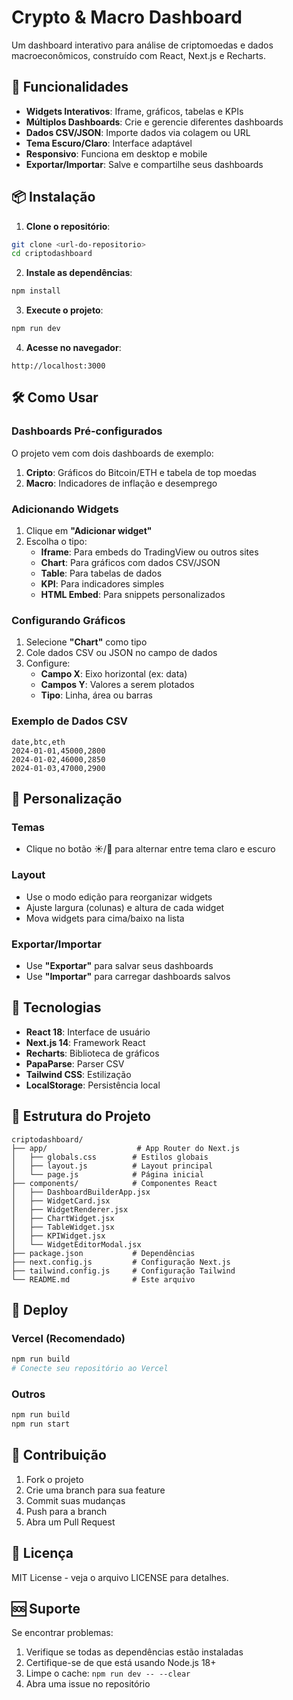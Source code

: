 # Crypto & Macro Dashboard

Um dashboard interativo para análise de criptomoedas e dados macroeconômicos, construído com React, Next.js e Recharts.

## 🚀 Funcionalidades

- **Widgets Interativos**: Iframe, gráficos, tabelas e KPIs
- **Múltiplos Dashboards**: Crie e gerencie diferentes dashboards
- **Dados CSV/JSON**: Importe dados via colagem ou URL
- **Tema Escuro/Claro**: Interface adaptável
- **Responsivo**: Funciona em desktop e mobile
- **Exportar/Importar**: Salve e compartilhe seus dashboards

## 📦 Instalação

1. **Clone o repositório**:
```bash
git clone <url-do-repositorio>
cd criptodashboard
```

2. **Instale as dependências**:
```bash
npm install
```

3. **Execute o projeto**:
```bash
npm run dev
```

4. **Acesse no navegador**:
```
http://localhost:3000
```

## 🛠️ Como Usar

### Dashboards Pré-configurados

O projeto vem com dois dashboards de exemplo:

1. **Cripto**: Gráficos do Bitcoin/ETH e tabela de top moedas
2. **Macro**: Indicadores de inflação e desemprego

### Adicionando Widgets

1. Clique em **"Adicionar widget"**
2. Escolha o tipo:
   - **Iframe**: Para embeds do TradingView ou outros sites
   - **Chart**: Para gráficos com dados CSV/JSON
   - **Table**: Para tabelas de dados
   - **KPI**: Para indicadores simples
   - **HTML Embed**: Para snippets personalizados

### Configurando Gráficos

1. Selecione **"Chart"** como tipo
2. Cole dados CSV ou JSON no campo de dados
3. Configure:
   - **Campo X**: Eixo horizontal (ex: data)
   - **Campos Y**: Valores a serem plotados
   - **Tipo**: Linha, área ou barras

### Exemplo de Dados CSV

```csv
date,btc,eth
2024-01-01,45000,2800
2024-01-02,46000,2850
2024-01-03,47000,2900
```

## 🎨 Personalização

### Temas
- Clique no botão ☀️/🌙 para alternar entre tema claro e escuro

### Layout
- Use o modo edição para reorganizar widgets
- Ajuste largura (colunas) e altura de cada widget
- Mova widgets para cima/baixo na lista

### Exportar/Importar
- Use **"Exportar"** para salvar seus dashboards
- Use **"Importar"** para carregar dashboards salvos

## 🔧 Tecnologias

- **React 18**: Interface de usuário
- **Next.js 14**: Framework React
- **Recharts**: Biblioteca de gráficos
- **PapaParse**: Parser CSV
- **Tailwind CSS**: Estilização
- **LocalStorage**: Persistência local

## 📁 Estrutura do Projeto

```
criptodashboard/
├── app/                    # App Router do Next.js
│   ├── globals.css        # Estilos globais
│   ├── layout.js          # Layout principal
│   └── page.js            # Página inicial
├── components/            # Componentes React
│   ├── DashboardBuilderApp.jsx
│   ├── WidgetCard.jsx
│   ├── WidgetRenderer.jsx
│   ├── ChartWidget.jsx
│   ├── TableWidget.jsx
│   ├── KPIWidget.jsx
│   └── WidgetEditorModal.jsx
├── package.json           # Dependências
├── next.config.js         # Configuração Next.js
├── tailwind.config.js     # Configuração Tailwind
└── README.md              # Este arquivo
```

## 🚀 Deploy

### Vercel (Recomendado)
```bash
npm run build
# Conecte seu repositório ao Vercel
```

### Outros
```bash
npm run build
npm run start
```

## 🤝 Contribuição

1. Fork o projeto
2. Crie uma branch para sua feature
3. Commit suas mudanças
4. Push para a branch
5. Abra um Pull Request

## 📄 Licença

MIT License - veja o arquivo LICENSE para detalhes.

## 🆘 Suporte

Se encontrar problemas:
1. Verifique se todas as dependências estão instaladas
2. Certifique-se de que está usando Node.js 18+
3. Limpe o cache: `npm run dev -- --clear`
4. Abra uma issue no repositório





